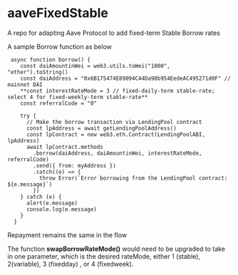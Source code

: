 # aaveFixedStable
A repo for adapting Aave Protocol to add fixed-term Stable Borrow rates

A sample Borrow function as below 
```
 async function borrow() {
    const daiAmountinWei = web3.utils.toWei("1000", "ether").toString()
    const daiAddress = "0x6B175474E89094C44Da98b954EedeAC495271d0F" // mainnet DAI
    **const interestRateMode = 3 // fixed-daily-term stable-rate; select 4 for fixed-weekly-term stable-rate**
    const referralCode = "0"

    try {
      // Make the borrow transaction via LendingPool contract
      const lpAddress = await getLendingPoolAddress()
      const lpContract = new web3.eth.Contract(LendingPoolABI, lpAddress)
      await lpContract.methods
        .borrow(daiAddress, daiAmountinWei, interestRateMode, referralCode)
        .send({ from: myAddress })
        .catch((e) => {
          throw Error(`Error borrowing from the LendingPool contract: ${e.message}`)
        })
    } catch (e) {
      alert(e.message)
      console.log(e.message)
    }
  }
```

Repayment remains the same in the flow

The function **swapBorrowRateMode()** would need to be upgraded to take in one parameter, which is the desired rateMode, either 1 (stable), 2(variable), 3 (fixedday) , or 4 (fixedweek).

